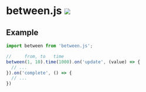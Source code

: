 # between.js ![](https://travis-ci.org/sasha240100/between.js.svg?branch=master)

## Example

```js
import between from 'between.js';

//     from, to   time
between(1, 10).time(1000).on('update', (value) => {
  // ...
}).on('complete', () => {
  // ...
})
```
